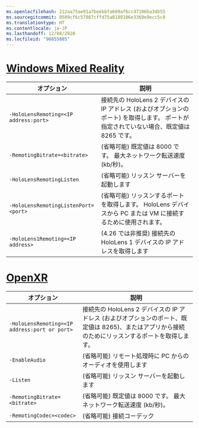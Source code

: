 ```yaml
---
ms.openlocfilehash: 212aa75ae91a7beebbfa609af6cc47106ba34b55
ms.sourcegitcommit: 0509cf6c57067cffd75a0189106e3369e9ecc5c8
ms.translationtype: HT
ms.contentlocale: ja-JP
ms.lasthandoff: 12/08/2020
ms.locfileid: "96855885"
---
```

# <a name="windows-mixed-reality"></a>[Windows Mixed Reality](#tab/wmr)

| オプション | 説明 |
| ------ | ----------- |
| `-HoloLensRemoting=<IP address:port>` | 接続先の HoloLens 2 デバイスの IP アドレス (およびオプションのポート) を取得します。 ポートが指定されていない場合、既定値は 8265 です。 |
| `-RemotingBitrate=<bitrate>` | (省略可能) 既定値は 8000 です。 最大ネットワーク転送速度 (kb/秒)。 |
| `-HoloLensRemotingListen` | (省略可能) リッスン サーバーを起動します |
| `-HoloLensRemotingListenPort=<port>` | (省略可能) リッスンするポートを取得します。 HoloLens デバイスから PC または VM に接続するために使用されます。 |
| `-HoloLens1Remoting=<IP address>` | (4.26 では非推奨) 接続先の HoloLens 1 デバイスの IP アドレスを取得します |

# <a name="openxr"></a>[OpenXR](#tab/openxr)

| オプション | 説明 |
| ------ | ----------- |
| `-HoloLensRemoting=<IP address:port or port>` | 接続先の HoloLens 2 デバイスの IP アドレス (およびオプションのポート、既定値は 8265)、またはアプリから接続のためにリッスンするポートを取得します。 |
| `-EnableAudio` | (省略可能) リモート処理時に PC からのオーディオを使用します  |
| `-Listen` | (省略可能) リッスン サーバーを起動します |
| `-RemotingBitrate=<bitrate>` | (省略可能) 既定値は 8000 です。 最大ネットワーク転送速度 (kb/秒)。 |
| `-RemotingCodec=<codec>` | (省略可能) 接続コーデック  |